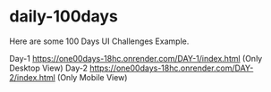 # daily-100days

Here are some 100 Days UI Challenges Example.

Day-1 https://one00days-18hc.onrender.com/DAY-1/index.html (Only Desktop View)
Day-2 https://one00days-18hc.onrender.com/DAY-2/index.html (Only Mobile View)
